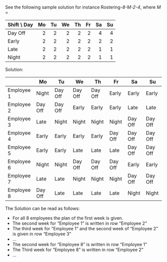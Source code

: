 See the following sample solution for instance Rostering-*8-M-2-4*, where *M* =

| Shift \ Day | Mo | Tu | We | Th | Fr | Sa | Su |
|-------------|---:|---:|---:|---:|---:|---:|---:|
| Day Off     | 2  | 2  | 2  | 2  | 2  | 4  | 4  |
| Early       | 2  | 2  | 2  | 2  | 2  | 2  | 2  |
| Late        | 2  | 2  | 2  | 2  | 2  | 1  | 1  |
| Night       | 2  | 2  | 2  | 2  | 2  | 1  | 1  |

Solution:

|            | Mo      | Tu       | We       | Th       | Fr       | Sa       | Su       |
|------------|---------|----------|----------|----------|----------|----------|----------|
| Employee 1 | Night   |  Day Off |  Day Off |  Day Off |  Early   |  Early   |  Early   |
| Employee 2 | Day Off |  Day Off |  Early   |  Early   |  Early   |  Late    |  Late    |
| Employee 3 | Late    |  Night   |  Night   |  Night   |  Night   |  Day Off |  Day Off |
| Employee 4 | Early   |  Early   |  Early   |  Early   |  Day Off |  Day Off |  Day Off |
| Employee 5 | Early   |  Early   |  Late    |  Late    |  Late    |  Day Off |  Day Off |
| Employee 6 | Night   |  Night   |  Day Off |  Day Off |  Day Off |  Early   |  Early   |
| Employee 7 | Late    |  Late    |  Night   |  Night   |  Night   |  Day Off |  Day Off |
| Employee 8 | Day Off |  Late    |  Late    |  Late    |  Late    |  Night   |  Night   |

The Solution can be read as follows:

 - For all 8 employees the plan of the first week is given.
 - The second week for “Employee 1” is written in row “Employee 2”
 - The third week for “Employee 1” and the second week of “Employee 2” is given in row “Employee 3”
 - …
 - The second week for “Employee 8” is written in row “Employee 1”
 - The Third week for “Employee 8” is written in row “Employee 2”
 - …
